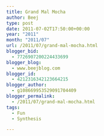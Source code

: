 ```yaml
---
title: Grand Mal Mocha
author: Beej
type: post
date: 2011-07-02T17:50:00+00:00
year: "2011"
month: "2011/07"
url: /2011/07/grand-mal-mocha.html
blogger_bid:
  - 7726907200224433699
blogger_blog:
  - www.beejblog.com
blogger_id:
  - 4212316342123664215
blogger_author:
  - g108669953529091704409
blogger_permalink:
  - /2011/07/grand-mal-mocha.html
tags:
  - Fun
  - Synthesis

---
```

